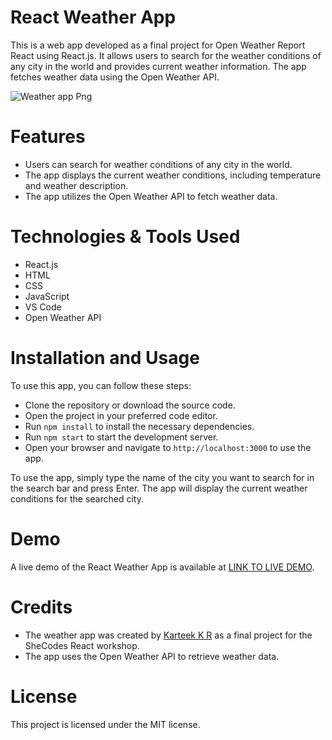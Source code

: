# React Weather App
This is a web app developed as a final project for Open Weather Report React using React.js. It allows users to search for the weather conditions of any city in the world and provides current weather information. The app fetches weather data using the Open Weather API.

![Weather app Png](https://github.com/user-attachments/assets/0039143b-3174-4288-bf16-2739c42d8226)


# Features
- Users can search for weather conditions of any city in the world.
- The app displays the current weather conditions, including temperature and weather description.
- The app utilizes the Open Weather API to fetch weather data.

# Technologies & Tools Used
- React.js
- HTML
- CSS
- JavaScript
- VS Code
- Open Weather API

# Installation and Usage
To use this app, you can follow these steps:

- Clone the repository or download the source code.
- Open the project in your preferred code editor.
- Run  `npm install` to install the necessary dependencies.
- Run `npm start` to start the development server.
- Open your browser and navigate to `http://localhost:3000` to use the app.

To use the app, simply type the name of the city you want to search for in the search bar and press Enter. The app will display the current weather conditions for the searched city.

# Demo
A live demo of the React Weather App is available at [LINK TO LIVE DEMO](https://react-weather-app-shemmee.netlify.app).

# Credits
- The weather app was created by [Karteek K R](https://github.com/karteekkr97) as a final project for the SheCodes React workshop.
- The app uses the Open Weather API to retrieve weather data.

# License
This project is licensed under the MIT license.
